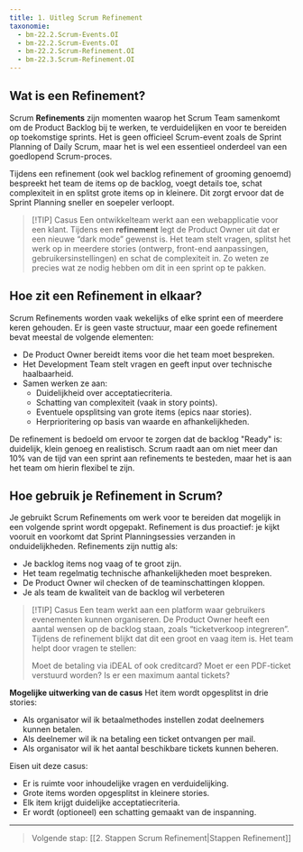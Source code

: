 ```yaml
---
title: 1. Uitleg Scrum Refinement
taxonomie:
  - bm-22.2.Scrum-Events.OI
  - bm-22.2.Scrum-Events.OI
  - bm-22.2.Scrum-Refinement.OI
  - bm-22.3.Scrum-Refinement.OI
---
```


## Wat is een Refinement?
Scrum **Refinements** zijn momenten waarop het Scrum Team samenkomt om de Product Backlog bij te werken, te verduidelijken en voor te bereiden op toekomstige sprints. Het is geen officieel Scrum-event zoals de Sprint Planning of Daily Scrum, maar het is wel een essentieel onderdeel van een goedlopend Scrum-proces.

Tijdens een refinement (ook wel backlog refinement of grooming genoemd) bespreekt het team de items op de backlog, voegt details toe, schat complexiteit in en splitst grote items op in kleinere. Dit zorgt ervoor dat de Sprint Planning sneller en soepeler verloopt.

> [!TIP] Casus
> Een ontwikkelteam werkt aan een webapplicatie voor een klant. Tijdens een **refinement** legt de Product Owner uit dat er een nieuwe “dark mode” gewenst is. Het team stelt vragen, splitst het werk op in meerdere stories (ontwerp, front-end aanpassingen, gebruikersinstellingen) en schat de complexiteit in. Zo weten ze precies wat ze nodig hebben om dit in een sprint op te pakken.

## Hoe zit een Refinement in elkaar?
Scrum Refinements worden vaak wekelijks of elke sprint een of meerdere keren gehouden. Er is geen vaste structuur, maar een goede refinement bevat meestal de volgende elementen:
* De Product Owner bereidt items voor die het team moet bespreken.
* Het Development Team stelt vragen en geeft input over technische haalbaarheid.
* Samen werken ze aan:
	* Duidelijkheid over acceptatiecriteria.
	* Schatting van complexiteit (vaak in story points).
	* Eventuele opsplitsing van grote items (epics naar stories).
	* Herprioritering op basis van waarde en afhankelijkheden.

De refinement is bedoeld om ervoor te zorgen dat de backlog "Ready" is: duidelijk, klein genoeg en realistisch. Scrum raadt aan om niet meer dan 10% van de tijd van een sprint aan refinements te besteden, maar het is aan het team om hierin flexibel te zijn.

## Hoe gebruik je Refinement in Scrum?
Je gebruikt Scrum Refinements om werk voor te bereiden dat mogelijk in een volgende sprint wordt opgepakt. Refinement is dus proactief: je kijkt vooruit en voorkomt dat Sprint Planningsessies verzanden in onduidelijkheden.
Refinements zijn nuttig als:
* Je backlog items nog vaag of te groot zijn.
* Het team regelmatig technische afhankelijkheden moet bespreken.
* De Product Owner wil checken of de teaminschattingen kloppen.
* Je als team de kwaliteit van de backlog wil verbeteren

> [!TIP] Casus
> Een team werkt aan een platform waar gebruikers evenementen kunnen organiseren. De Product Owner heeft een aantal wensen op de backlog staan, zoals “ticketverkoop integreren”. Tijdens de refinement blijkt dat dit een groot en vaag item is. Het team helpt door vragen te stellen:
> 
> Moet de betaling via iDEAL of ook creditcard?
> Moet er een PDF-ticket verstuurd worden?
> Is er een maximum aantal tickets?
> 

**Mogelijke uitwerking van de casus**
Het item wordt opgesplitst in drie stories:
* Als organisator wil ik betaalmethodes instellen zodat deelnemers kunnen betalen.
* Als deelnemer wil ik na betaling een ticket ontvangen per mail.
* Als organisator wil ik het aantal beschikbare tickets kunnen beheren.

Eisen uit deze casus:
* Er is ruimte voor inhoudelijke vragen en verduidelijking.
* Grote items worden opgesplitst in kleinere stories.
* Elk item krijgt duidelijke acceptatiecriteria.
* Er wordt (optioneel) een schatting gemaakt van de inspanning.

---

> Volgende stap: [[2. Stappen Scrum Refinement|Stappen Refinement]]